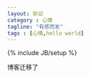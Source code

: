 ```yaml
---
layout: 杂记
category : 心情
tagline: "有感而发"
tags : [心情,hello world]
---
```

{% include JB/setup %}

博客迁移了